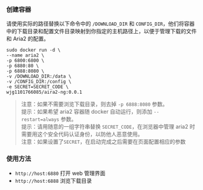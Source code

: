 ### 创建容器

请使用实际的路径替换以下命令中的 `/DOWNLOAD_DIR` 和 `CONFIG_DIR`，他们将容器中的下载目录和配置文件目录映射到你指定的主机路径上，以便于管理下载的文件和 Aria2 的配置。

```
sudo docker run -d \
--name aria2 \
-p 6800:6800 \
-p 6880:80 \
-p 6888:8080 \
-v /DOWNLOAD_DIR:/data \
-v /CONFIG_DIR:/config \
-e SECRET=SECRET_CODE \
wjg1101766085/aira2-ng:0.0.1
```

> 注意：如果不需要浏览下载目录，则去掉 `-p 6888:8080` 参数。  
> 提示：如果希望 aria2 容器随 docker 自动运行，则添加 `--restart=always` 参数。  
> 提示：请用随意的一组字符串替换 `SECRET_CODE`，在浏览器中管理 aria2 时需要用这个安全代码认证身份，以防他人恶意使用。  
> 注意：如果设置了`SECRET`，在启动完成之后需要在页面配置相应的参数  

### 使用方法

* `http://host:6880` 打开 web 管理界面
* `http://host:6888` 浏览下载目录
